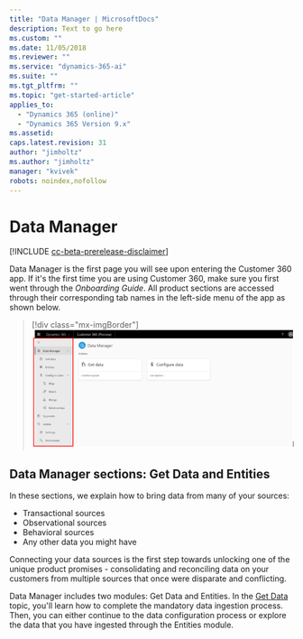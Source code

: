```yaml
---
title: "Data Manager | MicrosoftDocs"
description: Text to go here
ms.custom: ""
ms.date: 11/05/2018
ms.reviewer: ""
ms.service: "dynamics-365-ai"
ms.suite: ""
ms.tgt_pltfrm: ""
ms.topic: "get-started-article"
applies_to: 
  - "Dynamics 365 (online)"
  - "Dynamics 365 Version 9.x"
ms.assetid: 
caps.latest.revision: 31
author: "jimholtz"
ms.author: "jimholtz"
manager: "kvivek"
robots: noindex,nofollow
---
```

# Data Manager

[!INCLUDE [cc-beta-prerelease-disclaimer](../includes/cc-beta-prerelease-disclaimer.md)]

Data Manager is the first page you will see upon entering the Customer 360 app. If it's the first time you are using Customer 360, make sure you first went through the *Onboarding Guide*. All product sections are accessed through their corresponding tab names in the left-side menu of the app as shown below.

> [!div class="mx-imgBorder"] 
> ![](media/data-manager-menu.png "Data Manager menu")


## Data Manager sections: Get Data and Entities

In these sections, we explain how to bring data from many of your sources: 

- Transactional sources
- Observational sources
- Behavioral sources
- Any other data you might have 

Connecting your data sources is the first step towards unlocking one of the unique product promises - consolidating and reconciling data on your customers from multiple sources that once were disparate and conflicting. 

Data Manager includes two modules: Get Data and Entities. In the [Get Data](pm-get-data.md) topic, you'll learn how to complete the mandatory data ingestion process. Then, you can either continue to the data configuration process or explore the data that you have ingested through the Entities module.



